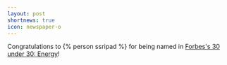 ```yaml
---
layout: post
shortnews: true
icon: newspaper-o
---
```


Congratulations to {% person ssripad %} for being named in [Forbes's 30 under 30: Energy](https://www.forbes.com/30-under-30/2023/energy?profile=shashank-sripad)!
